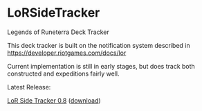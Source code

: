 # LoRSideTracker
Legends of Runeterra Deck Tracker

This deck tracker is built on the notification system described in https://developer.riotgames.com/docs/lor

Current implementation is still in early stages, but does track both constructed and expeditions fairly well.

Latest Release:

<a href="https://github.com/ronbos/LoRSideTracker/releases/tag/0.8">LoR Side Tracker 0.8</a> (<a href="https://github.com/ronbos/LoRSideTracker/releases/download/0.8/LoRSideTracker.zip">download</a>)
